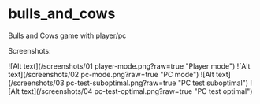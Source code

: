 # bulls_and_cows
Bulls and Cows game with player/pc

Screenshots:

![Alt text](/screenshots/01 player-mode.png?raw=true "Player mode")
![Alt text](/screenshots/02 pc-mode.png?raw=true "PC mode")
![Alt text](/screenshots/03 pc-test-suboptimal.png?raw=true "PC test suboptimal")
![Alt text](/screenshots/04 pc-test-optimal.png?raw=true "PC test optimal")